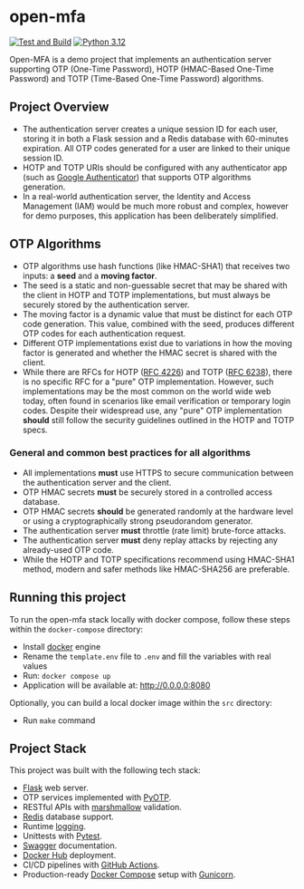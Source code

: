 # open-mfa
[![Test and Build](https://github.com/rodzera/open-mfa/actions/workflows/test_and_build.yml/badge.svg?branch=master)](https://github.com/rodzera/open-mfa/actions/workflows/test_and_build.yml) [![Python 3.12](https://img.shields.io/badge/python-3.12.x-blue.svg)](https://www.python.org/downloads/release/python-3121/)

Open-MFA is a demo project that implements an authentication server supporting OTP (One-Time Password), HOTP (HMAC-Based One-Time Password) and TOTP (Time-Based One-Time Password) algorithms. 

## Project Overview

* The authentication server creates a unique session ID for each user, storing it in both a Flask session and a Redis database with 60-minutes expiration. All OTP codes generated for a user are linked to their unique session ID.
* HOTP and TOTP URIs should be configured with any authenticator app (such as [Google Authenticator](https://play.google.com/store/apps/details?id=com.google.android.apps.authenticator2)) that supports OTP algorithms generation.
* In a real-world authentication server, the Identity and Access Management (IAM) would be much more robust and complex, however for demo purposes, this application has been deliberately simplified.

## OTP Algorithms

* OTP algorithms use hash functions (like HMAC-SHA1) that receives two inputs: a **seed** and a **moving factor**.
* The seed is a static and non-guessable secret that may be shared with the client in HOTP and TOTP implementations, but must always be securely stored by the authentication server. 
* The moving factor is a dynamic value that must be distinct for each OTP code generation. This value, combined with the seed, produces different OTP codes for each authentication request.
* Different OTP implementations exist due to variations in how the moving factor is generated and whether the HMAC secret is shared with the client.
* While there are RFCs for HOTP ([RFC 4226](https://datatracker.ietf.org/doc/html/rfc4226)) and TOTP ([RFC 6238](https://datatracker.ietf.org/doc/html/rfc6238)), there is no specific RFC for a "pure" OTP implementation. However, such implementations may be the most common on the world wide web today, often found in scenarios like email verification or temporary login codes. Despite their widespread use, any "pure" OTP implementation **should** still follow the security guidelines outlined in the HOTP and TOTP specs.

### General and common best practices for all algorithms

* All implementations **must** use HTTPS to secure communication between the authentication server and the client.
* OTP HMAC secrets **must** be securely stored in a controlled access database.
* OTP HMAC secrets **should** be generated randomly at the hardware level or using a cryptographically strong pseudorandom generator.
* The authentication server **must** throttle (rate limit) brute-force attacks.
* The authentication server **must** deny replay attacks by rejecting any already-used OTP code.
* While the HOTP and TOTP specifications recommend using HMAC-SHA1 method, modern and safer methods like HMAC-SHA256 are preferable.

## Running this project

To run the open-mfa stack locally with docker compose, follow these steps within the `docker-compose` directory:
* Install [docker](https://docs.docker.com/engine/install/) engine
* Rename the `template.env` file to `.env` and fill the variables with real values
* Run: `docker compose up`
* Application will be available at: http://0.0.0.0:8080

Optionally, you can build a local docker image within the `src` directory:
* Run `make` command

## Project Stack

This project was built with the following tech stack:

- [Flask](https://flask.palletsprojects.com/en/stable/) web server. 
- OTP services implemented with [PyOTP](https://github.com/pyauth/pyotp).
- RESTful APIs with [marshmallow](https://flask-marshmallow.readthedocs.io/en/latest/) validation.
- [Redis](https://hub.docker.com/_/redis) database support.
- Runtime [logging](https://docs.python.org/3.12/library/logging).
- Unittests with [Pytest](https://docs.pytest.org/en/7.4.x/).
- [Swagger](https://github.com/flasgger/flasgger) documentation.
- [Docker Hub](https://docs.docker.com/docker-hub/) deployment.
- CI/CD pipelines with [GitHub Actions](https://docs.github.com/en/actions).
- Production-ready [Docker Compose](https://docs.docker.com/compose/) setup with [Gunicorn](https://gunicorn.org/).
